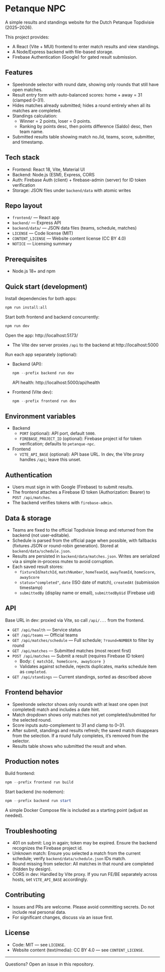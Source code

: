 # Petanque NPC

A simple results and standings website for the Dutch Petanque Topdivisie (2025–2026).

This project provides:
- A React (Vite + MUI) frontend to enter match results and view standings.
- A Node/Express backend with file-based storage.
- Firebase Authentication (Google) for gated result submission.

## Features

- Speelronde selector with round date, showing only rounds that still have open matches.
- Result entry form with auto-balanced scores: home + away = 31 (clamped 0–31).
- Hides matches already submitted; hides a round entirely when all its matches are completed.
- Standings calculation:
  - Winner = 2 points, loser = 0 points.
  - Ranking by points desc, then points difference (Saldo) desc, then team name.
- Submitted results table showing match no./id, teams, score, submitter, and timestamp.

## Tech stack

- Frontend: React 18, Vite, Material UI
- Backend: Node.js (ESM), Express, CORS
- Auth: Firebase Auth (client) + firebase-admin (server) for ID token verification
- Storage: JSON files under `backend/data` with atomic writes

## Repo layout

- `frontend/` — React app
- `backend/` — Express API
- `backend/data/` — JSON data files (teams, schedule, matches)
- `LICENSE` — Code license (MIT)
- `CONTENT_LICENSE` — Website content license (CC BY 4.0)
- `NOTICE` — Licensing summary

## Prerequisites

- Node.js 18+ and npm

## Quick start (development)

Install dependencies for both apps:

```powershell
npm run install:all
```

Start both frontend and backend concurrently:

```powershell
npm run dev
```

Open the app: http://localhost:5173/

- The Vite dev server proxies `/api` to the backend at http://localhost:5000

Run each app separately (optional):

- Backend (API):
  ```powershell
  npm --prefix backend run dev
  ```
  API health: http://localhost:5000/api/health

- Frontend (Vite dev):
  ```powershell
  npm --prefix frontend run dev
  ```

## Environment variables

- Backend
  - `PORT` (optional): API port, default `5000`.
  - `FIREBASE_PROJECT_ID` (optional): Firebase project id for token verification; defaults to `petanque-npc`.
- Frontend
  - `VITE_API_BASE` (optional): API base URL. In dev, the Vite proxy handles `/api`; leave this unset.

## Authentication

- Users must sign in with Google (Firebase) to submit results.
- The frontend attaches a Firebase ID token (Authorization: Bearer) to `POST /api/matches`.
- The backend verifies tokens with `firebase-admin`.

## Data & storage

- Teams are fixed to the official Topdivisie lineup and returned from the backend (not user-editable).
- Schedule is parsed from the official page when possible, with fallbacks (fixtures JSON or round-robin generation). Stored at `backend/data/schedule.json`.
- Results are persisted in `backend/data/matches.json`. Writes are serialized via a simple in-process mutex to avoid corruption.
- Each saved result stores:
  - `fixtureId`/`matchId`, `matchNumber`, `homeTeamId`, `awayTeamId`, `homeScore`, `awayScore`
  - `status="completed"`, `date` (ISO date of match), `createdAt` (submission timestamp)
  - `submittedBy` (display name or email), `submittedByUid` (Firebase uid)

## API

Base URL in dev: proxied via Vite, so call `/api/...` from the frontend.

- `GET /api/health` — Service status
- `GET /api/teams` — Official teams
- `GET /api/matches/schedule` — Full schedule; `?round=NUMBER` to filter by round
- `GET /api/matches` — Submitted matches (most recent first)
- `POST /api/matches` — Submit a result (requires Firebase ID token)
  - Body: `{ matchId, homeScore, awayScore }`
  - Validates against schedule, rejects duplicates, marks schedule item as `completed`.
- `GET /api/standings` — Current standings, sorted as described above

## Frontend behavior

- Speelronde selector shows only rounds with at least one open (not completed) match and includes a date hint.
- Match dropdown shows only matches not yet completed/submitted for the selected round.
- Score inputs auto-complement to 31 and clamp to 0–31.
- After submit, standings and results refresh; the saved match disappears from the selection. If a round fully completes, it’s removed from the selector.
- Results table shows who submitted the result and when.

## Production notes

Build frontend:

```powershell
npm --prefix frontend run build
```

Start backend (no nodemon):

```powershell
npm --prefix backend run start
```

A simple Docker Compose file is included as a starting point (adjust as needed).

## Troubleshooting

- 401 on submit: Log in again; token may be expired. Ensure the backend recognizes the Firebase project id.
- Unknown match: Ensure you selected a match from the current schedule; verify `backend/data/schedule.json` IDs match.
- Round missing from selector: All matches in that round are completed (hidden by design).
- CORS in dev: Handled by Vite proxy. If you run FE/BE separately across hosts, set `VITE_API_BASE` accordingly.

## Contributing

- Issues and PRs are welcome. Please avoid committing secrets. Do not include real personal data.
- For significant changes, discuss via an issue first.

## License

- Code: MIT — see `LICENSE`.
- Website content (text/media): CC BY 4.0 — see `CONTENT_LICENSE`.

---

Questions? Open an issue in this repository.
